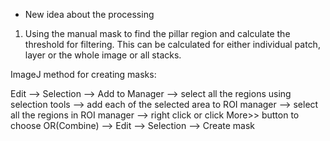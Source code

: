 * New idea about the processing
1. Using the manual mask to find the pillar region and calculate the threshold for filtering. This can be calculated for either individual patch, layer or the whole image or all stacks.

ImageJ method for creating masks:

Edit --> Selection --> Add to Manager --> select all the regions using selection tools --> add each of the selected area to ROI manager --> select all the regions in ROI manager --> right click or click More>> button to choose OR(Combine) --> Edit --> Selection --> Create mask



